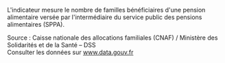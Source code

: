 <p>
L'indicateur mesure le nombre de familles bénéficiaires d'une pension alimentaire versée par l'intermédiaire du service public des pensions alimentaires (SPPA).
</p>
<p class="font-italic body-2">Source : Caisse nationale des allocations familiales (CNAF) / Ministère des Solidarités et de la Santé – DSS <br> Consulter les données sur <a target="_blank" href="https://www.data.gouv.fr/fr/datasets/barometre-des-resultats-de-laction-publique/">www.data.gouv.fr</a></p>
